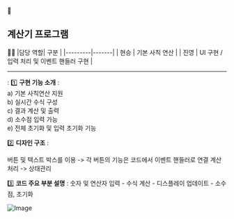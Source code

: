 👏
  ## 계산기 프로그램
  
:family_man_boy:
  |담당 역할| 구분 |
  |---------|-------|
  | 현승 | 기본 사칙 연산 |
  | 진영 | UI 구현 / 입력 처리 및 이벤트 핸들러 구현 |

-----------------------------------------------------------
:
1️⃣ **구현 기능 소개** : </br> 
       a) 기본 사칙연산 지원  </br>
			 b) 실시간 수식 구성 </br>
			 c) 결과 계산 및 출력</br>
			 d) 소수점 입력 가능</br>
			 e) 전체 초기화 및 입력 초기화 기능




2️⃣ **디자인 구조** : 

버튼 및 텍스트 박스를 이용 -> 각 버튼의 기능은 코드에서 이벤트 핸들러로 연결
계산 처리 -> 상태관리 


3️⃣ **코드 주요 부분 설명** : 숫자 및 연산자 입력 - 수식 계산 - 디스플레이 업데이트 - 소수점, 초기화 
          
 

![Image](https://github.com/user-attachments/assets/1d22142d-4f12-431e-82eb-08f5ed493921)

